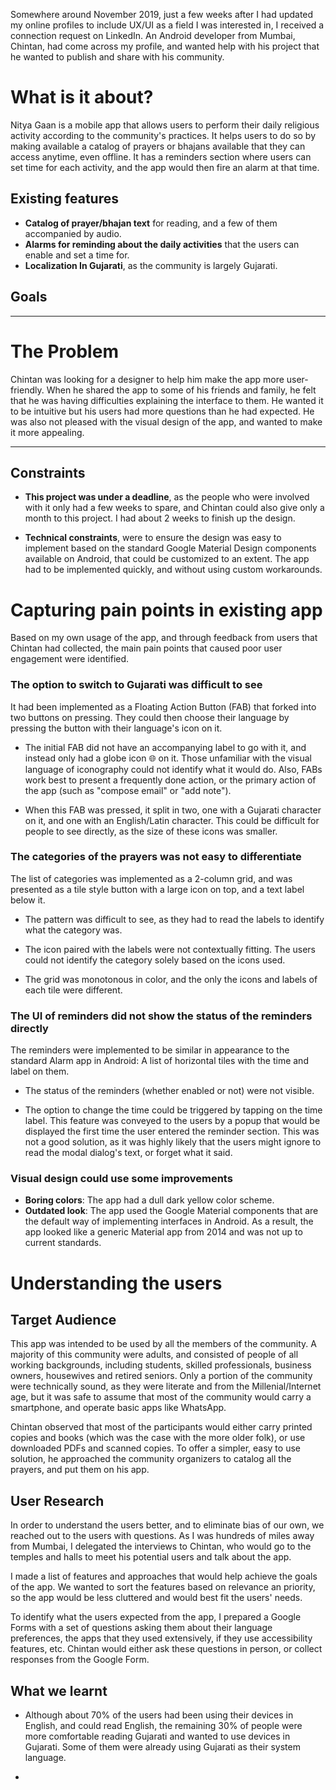 Somewhere around November 2019, just a few weeks after I had updated my online profiles to include UX/UI as a field I was interested in, I received a connection request on LinkedIn. An Android developer from Mumbai, Chintan, had come across my profile, and wanted help with his project that he wanted to publish and share with his community.

# What is it about?

Nitya Gaan is a mobile app that allows users to perform their daily religious activity according to the community's practices. It helps users to do so by making available a catalog of prayers or bhajans available that they can access anytime, even offline. It has a reminders section where users can set time for each activity, and the app would then fire an alarm at that time.

## Existing features

- **Catalog of prayer/bhajan text** for reading, and a few of them accompanied by audio.
- **Alarms for reminding about the daily activities** that the users can enable and set a time for.
- **Localization In Gujarati**, as the community is largely Gujarati.

## Goals

---

# The Problem

Chintan was looking for a designer to help him make the app more user-friendly. When he shared the app to some of his friends and family, he felt that he was having difficulties explaining the interface to them. He wanted it to be intuitive but his users had more questions than he had expected. He was also not pleased with the visual design of the app, and wanted to make it more appealing.

---

## Constraints

- **This project was under a deadline**, as the people who were involved with it only had a few weeks to spare, and Chintan could also give only a month to this project. I had about 2 weeks to finish up the design.

- **Technical constraints**, were to ensure the design was easy to implement based on the standard Google Material Design components available on Android, that could be customized to an extent. The app had to be implemented quickly, and without using custom workarounds.

# Capturing pain points in existing app

Based on my own usage of the app, and through feedback from users that Chintan had collected, the main pain points that caused poor user engagement were identified.

### The option to switch to Gujarati was difficult to see

It had been implemented as a Floating Action Button (FAB) that forked into two buttons on pressing. They could then choose their language by pressing the button with their language's icon on it.

- The initial FAB did not have an accompanying label to go with it, and instead only had a globe icon 🌐 on it. Those unfamiliar with the visual language of iconography could not identify what it would do. Also, FABs work best to present a frequently done action, or the primary action of the app (such as "compose email" or "add note").

- When this FAB was pressed, it split in two, one with a Gujarati character on it, and one with an English/Latin character. This could be difficult for people to see directly, as the size of these icons was smaller.

### The categories of the prayers was not easy to differentiate

The list of categories was implemented as a 2-column grid, and was presented as a tile style button with a large icon on top, and a text label below it.

- The pattern was difficult to see, as they had to read the labels to identify what the category was.

- The icon paired with the labels were not contextually fitting. The users could not identify the category solely based on the icons used.

- The grid was monotonous in color, and the only the icons and labels of each tile were different.

### The UI of reminders did not show the status of the reminders directly

The reminders were implemented to be similar in appearance to the standard Alarm app in Android: A list of horizontal tiles with the time and label on them.

- The status of the reminders (whether enabled or not) were not visible.

- The option to change the time could be triggered by tapping on the time label. This feature was conveyed to the users by a popup that would be displayed the first time the user entered the reminder section. This was not a good solution, as it was highly likely that the users might ignore to read the modal dialog's text, or forget what it said.

### Visual design could use some improvements

- **Boring colors**: The app had a dull dark yellow color scheme.
- **Outdated look**: The app used the Google Material components that are the default way of implementing interfaces in Android. As a result, the app looked like a generic Material app from 2014 and was not up to current standards.

# Understanding the users

## Target Audience

This app was intended to be used by all the members of the community. A majority of this community were adults, and consisted of people of all working backgrounds, including students, skilled professionals, business owners, housewives and retired seniors. Only a portion of the community were technically sound, as they were literate and from the Millenial/Internet age, but it was safe to assume that most of the community would carry a smartphone, and operate basic apps like WhatsApp.

Chintan observed that most of the participants would either carry printed copies and books (which was the case with the more older folk), or use downloaded PDFs and scanned copies. To offer a simpler, easy to use solution, he approached the community organizers to catalog all the prayers, and put them on his app.

## User Research

In order to understand the users better, and to eliminate bias of our own, we reached out to the users with questions. As I was hundreds of miles away from Mumbai, I delegated the interviews to Chintan, who would go to the temples and halls to meet his potential users and talk about the app.

I made a list of features and approaches that would help achieve the goals of the app. We wanted to sort the features based on relevance an priority, so the app would be less cluttered and would best fit the users' needs.

To identify what the users expected from the app, I prepared a Google Forms with a set of questions asking them about their language preferences, the apps that they used extensively, if they use accessibility features, etc. Chintan would either ask these questions in person, or collect responses from the Google Form.

## What we learnt

- Although about 70% of the users had been using their devices in English, and could read English, the remaining 30% of people were more comfortable reading Gujarati and wanted to use devices in Gujarati. Some of them were already using Gujarati as their system language.

-

